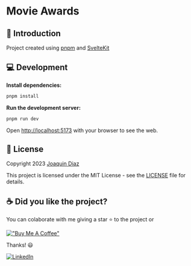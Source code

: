 # Movie Awards

## 👋 Introduction

Project created using [pnpm](https://pnpm.io/) and [SvelteKit](https://kit.svelte.dev/)

## 💻 Development

**Install dependencies:**

```bash
pnpm install
```

**Run the development server:**

```bash
pnpm run dev
```

Open [http://localhost:5173](http://localhost:5173) with your browser to see the web.

## 📄 License

Copyright 2023 [Joaquin Diaz](https://github.com/joacod)

This project is licensed under the MIT License - see the [LICENSE](LICENSE) file for details.

## ☕️ Did you like the project?

You can colaborate with me giving a star ⭐️ to the project or

[!["Buy Me A Coffee"](https://www.buymeacoffee.com/assets/img/custom_images/yellow_img.png)](https://www.buymeacoffee.com/joacod)

Thanks! 😃

[![LinkedIn](https://img.shields.io/badge/linkedin-%230077B5.svg?style=for-the-badge&logo=linkedin&logoColor=white)](https://www.linkedin.com/in/diazjoaquin/)
